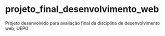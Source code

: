 # projeto_final_desenvolvimento_web
Projeto desenvolvido para avaliação final da disciplina de desenvolvimento web, UEPG
